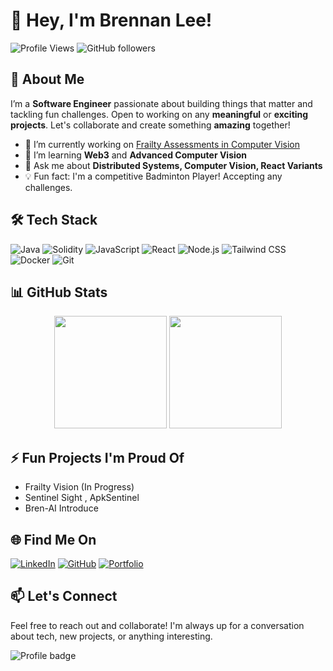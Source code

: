 # 👋 Hey, I'm Brennan Lee!

![Profile Views](https://komarev.com/ghpvc/?username=brennanleez-coder&color=blueviolet) ![GitHub followers](https://img.shields.io/github/followers/brennanleez-coder?label=Followers&style=social)

## 🚀 About Me
I’m a **Software Engineer** passionate about building things that matter and tackling fun challenges. Open to working on any **meaningful** or **exciting projects**. Let's collaborate and create something **amazing** together!

- 🔭 I’m currently working on [Frailty Assessments in Computer Vision](#)
- 🌱 I’m learning **Web3** and **Advanced Computer Vision**
- 💬 Ask me about **Distributed Systems, Computer Vision, React Variants**
- 💡 Fun fact: I'm a competitive Badminton Player! Accepting any challenges.
  
## 🛠️ Tech Stack
![Java](https://img.shields.io/badge/Java-ED8B00?style=for-the-badge&logo=java&logoColor=white)
![Solidity](https://img.shields.io/badge/Solidity-363636?style=for-the-badge&logo=solidity&logoColor=white)
![JavaScript](https://img.shields.io/badge/JavaScript-F7DF1E?style=for-the-badge&logo=javascript&logoColor=black)
![React](https://img.shields.io/badge/React-20232A?style=for-the-badge&logo=react&logoColor=61DAFB)
![Node.js](https://img.shields.io/badge/Node.js-339933?style=for-the-badge&logo=nodedotjs&logoColor=white)
![Tailwind CSS](https://img.shields.io/badge/Tailwind_CSS-38B2AC?style=for-the-badge&logo=tailwind-css&logoColor=white)
![Docker](https://img.shields.io/badge/Docker-2496ED?style=for-the-badge&logo=docker&logoColor=white)
![Git](https://img.shields.io/badge/Git-F05032?style=for-the-badge&logo=git&logoColor=white)

## 📊 GitHub Stats
<p align="center"> <img height="180em" src="https://github-readme-streak-stats.herokuapp.com/?user=brennanleez-coder&theme=radical&hide_border=true" /> <img height="180em" src="https://github-profile-summary-cards.vercel.app/api/cards/profile-details?username=brennanleez-coder&theme=radical" /> </p>

## ⚡ Fun Projects I'm Proud Of
- Frailty Vision (In Progress)
- Sentinel Sight , ApkSentinel
- Bren-AI Introduce

## 🌐 Find Me On
[![LinkedIn](https://img.shields.io/badge/-LinkedIn-0077B5?style=for-the-badge&logo=linkedin&logoColor=white)]([https://linkedin.com/in/brennanleez](https://www.linkedin.com/in/lee-chak-fai-brennan/))
[![GitHub](https://img.shields.io/badge/-GitHub-181717?style=for-the-badge&logo=github)](https://github.com/brennanleez-coder)
[![Portfolio](https://img.shields.io/badge/Portfolio-3b5998?style=for-the-badge&logo=google-chrome&logoColor=white)](https://brennanlee.vercel.app/)

## 📫 Let's Connect
Feel free to reach out and collaborate! I'm always up for a conversation about tech, new projects, or anything interesting.

![Profile badge](https://forthebadge.com/images/badges/built-with-love.svg)

